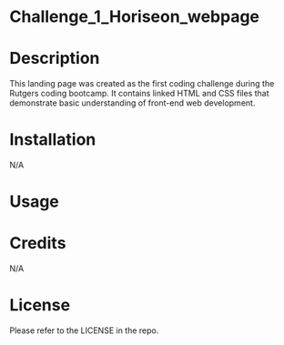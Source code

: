 # Challenge_1_Horiseon_webpage

# Description
This landing page was created as the first coding challenge during the Rutgers coding bootcamp. It contains linked HTML and CSS files that demonstrate basic understanding of front-end web development.

# Installation
N/A

# Usage


# Credits
N/A

# License
Please refer to the LICENSE in the repo.